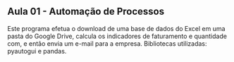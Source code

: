 ## Aula 01 - Automação de Processos
Este programa efetua o download de uma base de dados do Excel em uma pasta do Google Drive, calcula os indicadores de faturamento e quantidade com, e então envia um e-mail para a empresa. Bibliotecas utilizadas: pyautogui e pandas.
